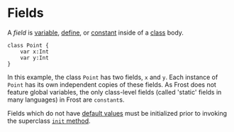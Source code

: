 Fields
======

A *field* is [variable](variables.md), [define](defines.md), or [constant](constants.md) inside of a
[class](classes.md) body.

    class Point {
        var x:Int
        var y:Int
    }

In this example, the class `Point` has two fields, `x` and `y`. Each instance of `Point` has its own
independent copies of these fields. As Frost does not feature global variables, the only class-level
fields (called 'static' fields in many languages) in Frost are `constant`s.

Fields which do not have [default values](defaultValues.md) must be initialized prior to invoking
the superclass [`init` method](initMethods.md).